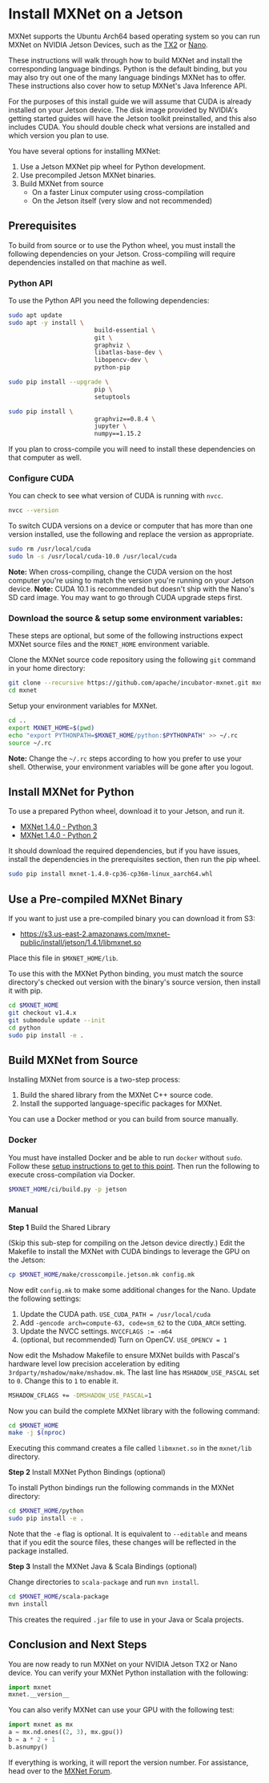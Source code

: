 <!--- Licensed to the Apache Software Foundation (ASF) under one -->
<!--- or more contributor license agreements.  See the NOTICE file -->
<!--- distributed with this work for additional information -->
<!--- regarding copyright ownership.  The ASF licenses this file -->
<!--- to you under the Apache License, Version 2.0 (the -->
<!--- "License"); you may not use this file except in compliance -->
<!--- with the License.  You may obtain a copy of the License at -->

<!---   http://www.apache.org/licenses/LICENSE-2.0 -->

<!--- Unless required by applicable law or agreed to in writing, -->
<!--- software distributed under the License is distributed on an -->
<!--- "AS IS" BASIS, WITHOUT WARRANTIES OR CONDITIONS OF ANY -->
<!--- KIND, either express or implied.  See the License for the -->
<!--- specific language governing permissions and limitations -->
<!--- under the License. -->

# Install MXNet on a Jetson

MXNet supports the Ubuntu Arch64 based operating system so you can run MXNet on NVIDIA Jetson Devices, such as the [TX2](http://www.nvidia.com/object/embedded-systems-dev-kits-modules.html) or [Nano](https://developer.nvidia.com/embedded/learn/get-started-jetson-nano-devkit).

These instructions will walk through how to build MXNet and install the corresponding language bindings. Python is the default binding, but you may also try out one of the many language bindings MXNet has to offer. These instructions also cover how to setup MXNet's Java Inference API.

For the purposes of this install guide we will assume that CUDA is already installed on your Jetson device. The disk image provided by NVIDIA's getting started guides will have the Jetson toolkit preinstalled, and this also includes CUDA. You should double check what versions are installed and which version you plan to use.

You have several options for installing MXNet:
1. Use a Jetson MXNet pip wheel for Python development.
2. Use precompiled Jetson MXNet binaries.
3. Build MXNet from source
   * On a faster Linux computer using cross-compilation
   * On the Jetson itself (very slow and not recommended)


## Prerequisites
To build from source or to use the Python wheel, you must install the following dependencies on your Jetson.
Cross-compiling will require dependencies installed on that machine as well.

### Python API

To use the Python API you need the following dependencies:

```bash
sudo apt update
sudo apt -y install \
                        build-essential \
                        git \
                        graphviz \
                        libatlas-base-dev \
                        libopencv-dev \
                        python-pip

sudo pip install --upgrade \
                        pip \
                        setuptools

sudo pip install \
                        graphviz==0.8.4 \
                        jupyter \
                        numpy==1.15.2
```

If you plan to cross-compile you will need to install these dependencies on that computer as well.

### Configure CUDA

You can check to see what version of CUDA is running with `nvcc`.

```bash
nvcc --version
```

To switch CUDA versions on a device or computer that has more than one version installed, use the following and replace the version as appropriate.

```bash
sudo rm /usr/local/cuda
sudo ln -s /usr/local/cuda-10.0 /usr/local/cuda
```

**Note:** When cross-compiling, change the CUDA version on the host computer you're using to match the version you're running on your Jetson device.
**Note:** CUDA 10.1 is recommended but doesn't ship with the Nano's SD card image. You may want to go through CUDA upgrade steps first.

### Download the source & setup some environment variables:

These steps are optional, but some of the following instructions expect MXNet source files and the `MXNET_HOME` environment variable.

Clone the MXNet source code repository using the following `git` command in your home directory:

```bash
git clone --recursive https://github.com/apache/incubator-mxnet.git mxnet
cd mxnet
```

Setup your environment variables for MXNet.

```bash
cd ..
export MXNET_HOME=$(pwd)
echo "export PYTHONPATH=$MXNET_HOME/python:$PYTHONPATH" >> ~/.rc
source ~/.rc
```

**Note:** Change the `~/.rc` steps according to how you prefer to use your shell. Otherwise, your environment variables will be gone after you logout.


## Install MXNet for Python

To use a prepared Python wheel, download it to your Jetson, and run it.
* [MXNet 1.4.0 - Python 3](https://s3.us-east-2.amazonaws.com/mxnet-public/install/jetson/1.4.0/mxnet-1.4.0-cp36-cp36m-linux_aarch64.whl)
* [MXNet 1.4.0 - Python 2](https://s3.us-east-2.amazonaws.com/mxnet-public/install/jetson/1.4.0/mxnet-1.4.0-cp27-cp27mu-linux_aarch64.whl)


It should download the required dependencies, but if you have issues,
install the dependencies in the prerequisites section, then run the pip wheel.

```bash
sudo pip install mxnet-1.4.0-cp36-cp36m-linux_aarch64.whl
```

## Use a Pre-compiled MXNet Binary

If you want to just use a pre-compiled binary you can download it from S3:
* https://s3.us-east-2.amazonaws.com/mxnet-public/install/jetson/1.4.1/libmxnet.so

Place this file in `$MXNET_HOME/lib`.

To use this with the MXNet Python binding, you must match the source directory's checked out version with the binary's source version, then install it with pip.

```bash
cd $MXNET_HOME
git checkout v1.4.x
git submodule update --init
cd python
sudo pip install -e .
```

## Build MXNet from Source

Installing MXNet from source is a two-step process:

1. Build the shared library from the MXNet C++ source code.
2. Install the supported language-specific packages for MXNet.

You can use a Docker method or you can build from source manually.

### Docker

You must have installed Docker and be able to run `docker` without `sudo`.
Follow these [setup instructions to get to this point](https://docs.docker.com/install/linux/#manage-docker-as-a-non-root-user).
Then run the following to execute cross-compilation via Docker.

```bash
$MXNET_HOME/ci/build.py -p jetson
```

### Manual

**Step 1** Build the Shared Library

(Skip this sub-step for compiling on the Jetson device directly.)
Edit the Makefile to install the MXNet with CUDA bindings to leverage the GPU on the Jetson:

```bash
cp $MXNET_HOME/make/crosscompile.jetson.mk config.mk
```

Now edit `config.mk` to make some additional changes for the Nano. Update the following settings:

1. Update the CUDA path. `USE_CUDA_PATH = /usr/local/cuda`
2. Add `-gencode arch=compute-63, code=sm_62` to the `CUDA_ARCH` setting.
3. Update the NVCC settings. `NVCCFLAGS := -m64`
4. (optional, but recommended) Turn on OpenCV. `USE_OPENCV = 1`

Now edit the Mshadow Makefile to ensure MXNet builds with Pascal's hardware level low precision acceleration by editing `3rdparty/mshadow/make/mshadow.mk`.
The last line has `MSHADOW_USE_PASCAL` set to `0`. Change this to `1` to enable it.

```bash
MSHADOW_CFLAGS += -DMSHADOW_USE_PASCAL=1
```

Now you can build the complete MXNet library with the following command:

```bash
cd $MXNET_HOME
make -j $(nproc)
```

Executing this command creates a file called `libmxnet.so` in the `mxnet/lib` directory.

**Step 2** Install MXNet Python Bindings (optional)

To install Python bindings run the following commands in the MXNet directory:

```bash
cd $MXNET_HOME/python
sudo pip install -e .
```

Note that the `-e` flag is optional. It is equivalent to `--editable` and means that if you edit the source files, these changes will be reflected in the package installed.

**Step 3** Install the MXNet Java & Scala Bindings (optional)

Change directories to `scala-package` and run `mvn install`.

```bash
cd $MXNET_HOME/scala-package
mvn install
```

This creates the required `.jar` file to use in your Java or Scala projects.

## Conclusion and Next Steps

You are now ready to run MXNet on your NVIDIA Jetson TX2 or Nano device.
You can verify your MXNet Python installation with the following:

```python
import mxnet
mxnet.__version__
```

You can also verify MXNet can use your GPU with the following test:

```python
import mxnet as mx
a = mx.nd.ones((2, 3), mx.gpu())
b = a * 2 + 1
b.asnumpy()
```

If everything is working, it will report the version number.
For assistance, head over to the [MXNet Forum](https://discuss.mxnet.io/).
